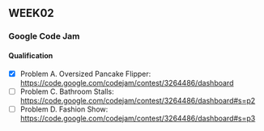 ## WEEK02

### Google Code Jam

#### Qualification

- [x] Problem A. Oversized Pancake Flipper: https://code.google.com/codejam/contest/3264486/dashboard
- [ ] Problem C. Bathroom Stalls: https://code.google.com/codejam/contest/3264486/dashboard#s=p2
- [ ] Problem D. Fashion Show: https://code.google.com/codejam/contest/3264486/dashboard#s=p3
